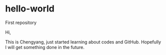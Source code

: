 # hello-world
First repository

Hi,

This is Chengyang, just started learning about codes and GitHub.
Hopefully I will get something done in the future.

